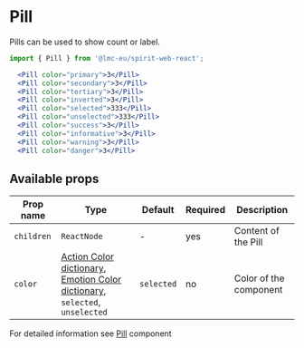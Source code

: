 # Pill

Pills can be used to show count or label.

```jsx
import { Pill } from '@lmc-eu/spirit-web-react';
```

```jsx
  <Pill color="primary">3</Pill>
  <Pill color="secondary">3</Pill>
  <Pill color="tertiary">3</Pill>
  <Pill color="inverted">3</Pill>
  <Pill color="selected">333</Pill>
  <Pill color="unselected">333</Pill>
  <Pill color="success">3</Pill>
  <Pill color="informative">3</Pill>
  <Pill color="warning">3</Pill>
  <Pill color="danger">3</Pill>
```

## Available props

| Prop name  | Type                                                                                                                | Default    | Required | Description            |
| ---------- | ------------------------------------------------------------------------------------------------------------------- | ---------- | -------- | ---------------------- |
| `children` | `ReactNode`                                                                                                         | -          | yes      | Content of the Pill    |
| `color`    | [Action Color dictionary][dictionary-color], [Emotion Color dictionary][dictionary-color], `selected`, `unselected` | `selected` | no       | Color of the component |

For detailed information see [Pill](https://github.com/lmc-eu/spirit-design-system/blob/main/packages/web/src/components/Pill/README.md) component

[dictionary-color]: https://github.com/lmc-eu/spirit-design-system/tree/main/docs/DICTIONARIES.md#color
